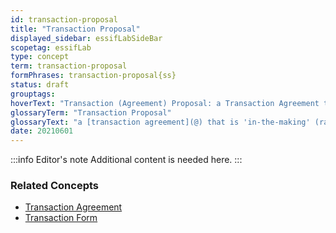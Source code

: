 ```yaml
---
id: transaction-proposal
title: "Transaction Proposal"
displayed_sidebar: essifLabSideBar
scopetag: essifLab
type: concept
term: transaction-proposal
formPhrases: transaction-proposal{ss}
status: draft
grouptags:
hoverText: "Transaction (Agreement) Proposal: a Transaction Agreement that is 'in-the-making' (ranging from an empty document to a document that would be a Transaction Agreement if it were signed by all Participants)."
glossaryTerm: "Transaction Proposal"
glossaryText: "a [transaction agreement](@) that is 'in-the-making' (ranging from an empty document to a document that would be a [transaction agreement](@) if it were signed by all [participant](@))."
date: 20210601
---
```


:::info Editor's note
Additional content is needed here.
:::

### Related Concepts
- [Transaction Agreement](@)
- [Transaction Form](@)